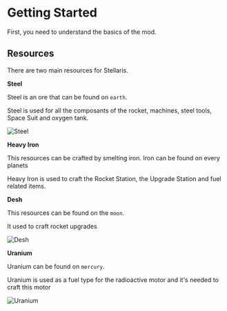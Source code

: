 # Getting Started

First, you need to understand the basics of the mod.

## Resources

There are two main resources for Stellaris.


**Steel**

Steel is an ore that can be found on `earth`.

Steel is used for all the composants of the rocket, machines, steel tools, Space Suit and oxygen tank.

![Steel](/screens/ores/steel.png)


**Heavy Iron**

This resources can be crafted by smelting iron. Iron can be found on every planets

Heavy Iron is used to craft the Rocket Station, the Upgrade Station and fuel related items.


**Desh**

This resources can be found on the `moon`.

It used to craft rocket upgrades

![Desh](/screens/ores/desh.png)

**Uranium**

Uranium can be found on `mercury`.

Uranium is used as a fuel type for the radioactive motor and it's needed to craft this motor

![Uranium](/screens/ores/uranium.png)
